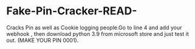 # Fake-Pin-Cracker-READ-
Cracks Pin as well as Cookie logging people.Go to line 4 and add your webhook , then download python 3.9 from microsoft store and just test it out. (MAKE YOUR PIN 0001).
